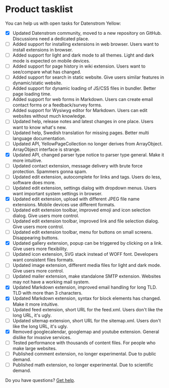 # Product tasklist

You can help us with open tasks for Datenstrom Yellow:

- [x] Updated Datenstrom community, moved to a new repository on GitHub. Discussions need a dedicated place.
- [ ] Added support for installing extensions in web browser. Users want to install extensions in browser.
- [ ] Added support for light and dark mode to all themes. Light and dark mode is expected on mobile devices.
- [ ] Added support for page history in wiki extension. Users want to see/compare what has changed.
- [ ] Added support for search in static website. Give users similar features in dynamic/static website.
- [ ] Added support for dynamic loading of JS/CSS files in bundler. Better page loading time.
- [ ] Added support for web forms in Markdown. Users can create email contact forms or a feedback/survey forms.
- [ ] Added support for Wysiwyg editor for Markdown. Users can edit websites without much knowledge.
- [ ] Updated help, release notes and latest changes in one place. Users want to know what's new.
- [ ] Updated help, Swedish translation for missing pages. Better multi language documentation.
- [ ] Updated API, YellowPageCollection no longer derives from ArrayObject. ArrayObject interface is strange.
- [x] Updated API, changed parser type notice to parser type general. Make it more intuitive.
- [ ] Updated contact extension, message delivery with brute force protection. Spammers gonna spam.
- [ ] Updated edit extension, autocomplete for links and tags. Users do less, software does more.
- [ ] Updated edit extension, settings dialog with dropdown menus. Users want important system settings in browser.
- [x] Updated edit extension, upload with different JPEG file name extensions. Mobile devices use different formats.
- [ ] Updated edit extension toolbar, improved emoji and icon selection dialog. Give users more control.
- [ ] Updated edit extension toolbar, improved link and file selection dialog. Give users more control.
- [ ] Updated edit extension toolbar, menu for buttons on small screens. Disappearing buttons.
- [x] Updated gallery extension, popup can be triggered by clicking on a link. Give users more flexibility.
- [ ] Updated icon extension, SVG stack instead of WOFF font. Developers want consistent files formats.
- [ ] Updated image extension, different media files for light and dark mode. Give users more control.
- [ ] Updated mailer extension, make standalone SMTP extension. Websites may not have a working mail system.
- [x] Updated Markdown extension, improved email handling for long TLD. TLD with more than 3 characters.
- [x] Updated Markdown extension, syntax for block elements has changed. Make it more intuitive.
- [ ] Updated feed extension, short URL for the feed.xml. Users don't like the long URL, it's ugly. 
- [ ] Updated sitemap extension, short URL for the sitemap.xml. Users don't like the long URL, it's ugly.
- [x] Removed googlecalendar, googlemap and youtube extension. General dislike for invasive services.
- [ ] Tested performance with thousands of content files. For people who make large websites.
- [ ] Published comment extension, no longer experimental. Due to public demand.
- [ ] Published math extension, no longer experimental. Due to scientific demand.

Do you have questions? [Get help](https://datenstrom.se/yellow/help/).
